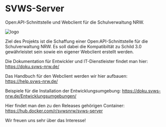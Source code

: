 # SVWS-Server

Open:API-Schnittstelle und Webclient für die Schulverwaltung NRW. 

![logo](https://user-images.githubusercontent.com/34127980/92908354-71004880-f426-11ea-99ca-9ce758d20c7b.png)


Ziel des Projekts ist die Schaffung einer Open:API-Schnittstelle für die Schulverwaltung NRW. 
Es soll dabei die Kompatibiltät zu Schild 3.0 gewährleistet sein sowie ein eigener Webclient erstellt werden. 


Die Dokumentation für Entwickler und IT-Dienstleister findet man hier:
https://doku.svws-nrw.de/

Das Handbuch für den Webclient werden wir hier aufbauen:
https://help.svws-nrw.de/ 

Beispiele für die Installation der Entwicklungsumgebung:
https://doku.svws-nrw.de/Entwicklungsumgebungen/

Hier findet man den zu den Releases gehörigen Container:
https://hub.docker.com/r/svwsnrw/svws-server

Wir freuen uns sehr über das Interesse!




